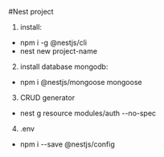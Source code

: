 #Nest project
1. install: 
+ npm i -g @nestjs/cli
+ nest new project-name

2. install database mongodb:
+ npm i @nestjs/mongoose mongoose

3. CRUD generator 
+ nest g resource modules/auth --no-spec

4. .env
+ npm i --save @nestjs/config
